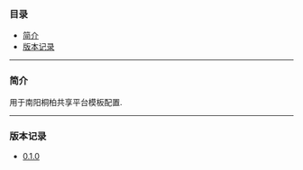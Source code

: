 ### 目录

* [简介](#abstract)
* [版本记录](#version)

---

### <a name="abstract">简介</a>

用于南阳桐柏共享平台模板配置.

---

### <a name="version">版本记录</a>

* [0.1.0](./Docs/Version/0.1.0.md "0.1.0")